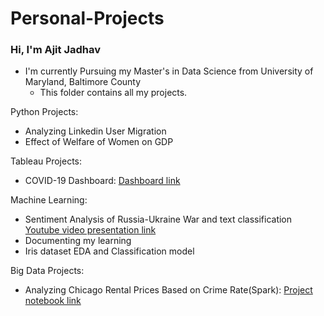# Personal-Projects

### Hi, I'm Ajit Jadhav
- I'm currently Pursuing my Master's in Data Science from University of Maryland, Baltimore County
  - This folder contains all my projects.  

Python Projects:
- Analyzing Linkedin User Migration
- Effect of Welfare of Women on GDP

Tableau Projects:
- COVID-19 Dashboard: [Dashboard link](https://public.tableau.com/app/profile/ajit.jadhav/viz/Covid19Dashboard_16441031177380/COVID19Dashboard#1)


Machine Learning:
- Sentiment Analysis of Russia-Ukraine War and text classification [Youtube video presentation link](https://www.youtube.com/watch?v=xXOmEEJo0fs&t=1s)
- Documenting my learning
- Iris dataset EDA and Classification model


Big Data Projects:
- Analyzing Chicago Rental Prices Based on Crime Rate(Spark): [Project notebook link](https://tinyurl.com/ajitpysparkproject)
